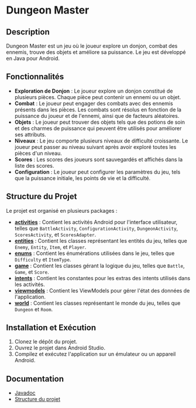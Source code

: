 # Dungeon Master

## Description

Dungeon Master est un jeu où le joueur explore un donjon, combat des ennemis, trouve des objets et améliore sa puissance.
Le jeu est développé en Java pour Android.

## Fonctionnalités

- **Exploration de Donjon** : Le joueur explore un donjon constitué de plusieurs pièces. Chaque pièce peut contenir un ennemi ou un objet.
- **Combat** : Le joueur peut engager des combats avec des ennemis présents dans les pièces. Les combats sont résolus en fonction de la puissance du joueur et de l'ennemi, ainsi que de facteurs aléatoires.
- **Objets** : Le joueur peut trouver des objets tels que des potions de soin et des charmes de puissance qui peuvent être utilisés pour améliorer ses attributs.
- **Niveaux** : Le jeu comporte plusieurs niveaux de difficulté croissante. Le joueur peut passer au niveau suivant après avoir exploré toutes les pièces d'un niveau.
- **Scores** : Les scores des joueurs sont sauvegardés et affichés dans la liste des scores.
- **Configuration** : Le joueur peut configurer les paramètres du jeu, tels que la puissance initiale, les points de vie et la difficulté.

## Structure du Projet

Le projet est organisé en plusieurs packages :

- [**activities**](app/src/main/java/fr/univlittoral/projetcroisier/activities) : Contient les activités Android pour l'interface utilisateur, telles que `BattleActivity`, `ConfigurationActivity`, `DungeonActivity`, `ScoresActivity`, et `ScoresAdapter`.
- [**entities**](app/src/main/java/fr/univlittoral/projetcroisier/entities) : Contient les classes représentant les entités du jeu, telles que `Enemy`, `Entity`, `Item`, et `Player`.
- [**enums**](app/src/main/java/fr/univlittoral/projetcroisier/enums) : Contient les énumérations utilisées dans le jeu, telles que `Difficulty` et `ItemType`.
- [**game**](app/src/main/java/fr/univlittoral/projetcroisier/game) : Contient les classes gérant la logique du jeu, telles que `Battle`, `Game`, et `Score`.
- [**intents**](app/src/main/java/fr/univlittoral/projetcroisier/intents) : Contient les constantes pour les extras des intents utilisés dans les activités.
- [**viewmodels**](app/src/main/java/fr/univlittoral/projetcroisier/viewmodels) : Contient les ViewModels pour gérer l'état des données de l'application.
- [**world**](app/src/main/java/fr/univlittoral/projetcroisier/world) : Contient les classes représentant le monde du jeu, telles que `Dungeon` et `Room`.

## Installation et Exécution

1. Clonez le dépôt du projet.
2. Ouvrez le projet dans Android Studio.
3. Compilez et exécutez l'application sur un émulateur ou un appareil Android.

## Documentation

- [Javadoc](doc/index.html)
- [Structure du projet](app/src/main/java/fr/univlittoral/projetcroisier/readme.md)